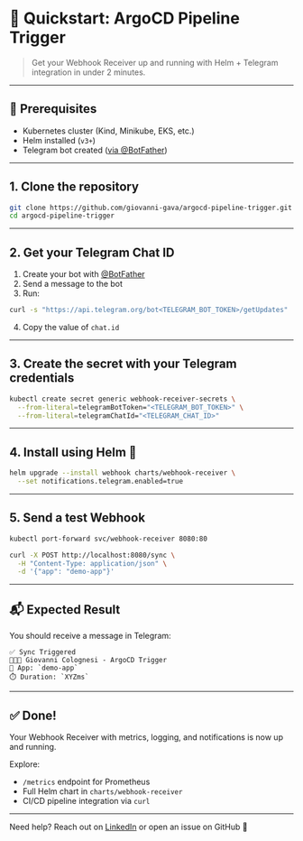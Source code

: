 # 🚀 Quickstart: ArgoCD Pipeline Trigger

> Get your Webhook Receiver up and running with Helm + Telegram integration in under 2 minutes.

---

## 🧭 Prerequisites

- Kubernetes cluster (Kind, Minikube, EKS, etc.)
- Helm installed (`v3+`)
- Telegram bot created ([via @BotFather](https://t.me/BotFather))

---

## 1. Clone the repository

```bash
git clone https://github.com/giovanni-gava/argocd-pipeline-trigger.git
cd argocd-pipeline-trigger
```

---

## 2. Get your Telegram Chat ID

1. Create your bot with [@BotFather](https://t.me/BotFather)
2. Send a message to the bot
3. Run:

```bash
curl -s "https://api.telegram.org/bot<TELEGRAM_BOT_TOKEN>/getUpdates"
```

4. Copy the value of `chat.id`

---

## 3. Create the secret with your Telegram credentials

```bash
kubectl create secret generic webhook-receiver-secrets \
  --from-literal=telegramBotToken="<TELEGRAM_BOT_TOKEN>" \
  --from-literal=telegramChatId="<TELEGRAM_CHAT_ID>"
```

---

## 4. Install using Helm 🚀

```bash
helm upgrade --install webhook charts/webhook-receiver \
  --set notifications.telegram.enabled=true
```

---

## 5. Send a test Webhook

```bash
kubectl port-forward svc/webhook-receiver 8080:80
```

```bash
curl -X POST http://localhost:8080/sync \
  -H "Content-Type: application/json" \
  -d '{"app": "demo-app"}'
```

---

## 📬 Expected Result

You should receive a message in Telegram:

```
✅ Sync Triggered
👨🏻‍💻 Giovanni Colognesi - ArgoCD Trigger
🔹 App: `demo-app`
⏱️ Duration: `XYZms`
```

---

## ✅ Done!

Your Webhook Receiver with metrics, logging, and notifications is now up and running.

Explore:
- `/metrics` endpoint for Prometheus
- Full Helm chart in `charts/webhook-receiver`
- CI/CD pipeline integration via `curl`

---

Need help? Reach out on [LinkedIn](https://linkedin.com/in/giovannicolognesi) or open an issue on GitHub 💙

